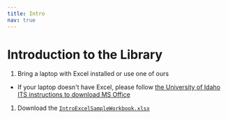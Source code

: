 ```yaml
---
title: Intro
nav: true
---
```


# Introduction to the Library


1. Bring a laptop with Excel installed or use one of ours
  * If your laptop doesn't have Excel, please follow <a href="https://www.uidaho.edu/infrastructure/its/self-help/ms-office?" target="_blank">the University of Idaho ITS instructions to download MS Office</a>
1. Download the <a href="images/IntroExcelSampleWorkbook.xlsx" target="_blank">`IntroExcelSampleWorkbook.xlsx`</a>
